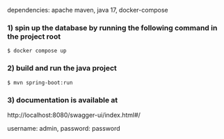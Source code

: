 dependencies: apache maven, java 17, docker-compose

### 1) spin up the database by running the following command in the project root
```shell
$ docker compose up
```

### 2) build and run the java project
```shell
$ mvn spring-boot:run
```
### 3) documentation is available at
http://localhost:8080/swagger-ui/index.html#/

username: admin, password: password
